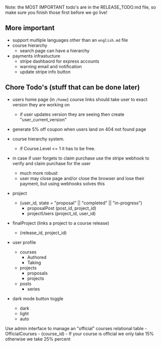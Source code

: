 Note: the MOST IMPORTANT todo's are in the RELEASE_TODO.md file, so make sure you finish those first before we go live!

## More important
- support multiple languages other than an `english.md` file
- course hierarchy 
	- search page can have a hierarchy
- payments infrastucture
	- stripe dashbaord for express accounts
	- warning email and notification
	- update stripe info button

## Chore Todo's (stuff that can be done later)
- users home page (in `/home`) course links should take user to exact version they are working on
	- if user updates version they are seeing then create "user_current_version"

- generate 5% off coupon when users land on 404 not found page
- course hierarchy system.
	- if Course.Level <= 1 it has to be free.
- in case if user forgets to claim purchase use the stripe webhook to verify and claim purchase for the user
	- much more robust
	- user may close page and/or close the browser and lose their payment, but using webhooks solves this
- project
	- (user_id, state = "proposal" || "completed" || "in-progress")
		- proposalPost (post_id, project_id)
		- projectUsers (project_id, user_id)
- finalProject (links a project to a course release)
	- (release_id, project_id)

- user profile
	- courses
		- Authored
		- Taking
	- projects
		- proposals
		- projects
	- posts
		- series

- dark mode button toggle
	- dark
	- light
	- auto

Use admin interface to manage an "official" courses relational table
	- OfficialCourses
		- (course_id)
	- If your course is official we only take 15% otherwise we take 25% percent
